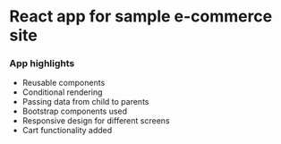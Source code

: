 # React app for sample e-commerce site

### App highlights

- Reusable components
- Conditional rendering
- Passing data from child to parents
- Bootstrap components used
- Responsive design for different screens
- Cart functionality added